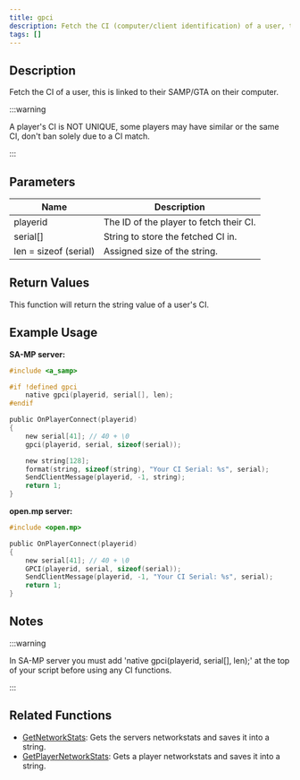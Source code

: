 ```yaml
---
title: gpci
description: Fetch the CI (computer/client identification) of a user, this is linked to their SAMP/GTA on their computer.
tags: []
---
```


<LowercaseNote />

## Description

Fetch the CI of a user, this is linked to their SAMP/GTA on their computer.

:::warning

A player's CI is NOT UNIQUE, some players may have similar or the same CI, don't ban solely due to a CI match.

:::

## Parameters

| Name                  | Description                             |
| --------------------- | --------------------------------------- |
| playerid              | The ID of the player to fetch their CI. |
| serial[]              | String to store the fetched CI in.      |
| len = sizeof (serial) | Assigned size of the string.            |

## Return Values

This function will return the string value of a user's CI.

## Example Usage

**SA-MP server:**

```c
#include <a_samp>

#if !defined gpci
    native gpci(playerid, serial[], len);
#endif

public OnPlayerConnect(playerid)
{
    new serial[41]; // 40 + \0
    gpci(playerid, serial, sizeof(serial));

    new string[128];
    format(string, sizeof(string), "Your CI Serial: %s", serial);
    SendClientMessage(playerid, -1, string);
    return 1;
}
```

**open.mp server:**

```c
#include <open.mp>

public OnPlayerConnect(playerid)
{
    new serial[41]; // 40 + \0
    GPCI(playerid, serial, sizeof(serial));
    SendClientMessage(playerid, -1, "Your CI Serial: %s", serial);
    return 1;
}
```

## Notes

:::warning

In SA-MP server you must add 'native gpci(playerid, serial[], len);' at the top of your script before using any CI functions.

:::

## Related Functions

- [GetNetworkStats](GetNetworkStats): Gets the servers networkstats and saves it into a string.
- [GetPlayerNetworkStats](GetPlayerNetworkStats): Gets a player networkstats and saves it into a string.
